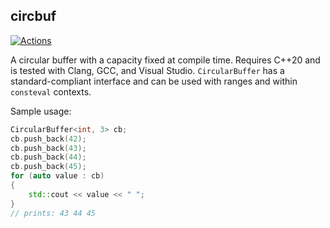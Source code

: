 circbuf
-------

[![Actions](https://github.com/bloomen/circbuf/actions/workflows/circbuf-tests.yml/badge.svg?branch=main)](https://github.com/bloomen/circbuf/actions/workflows/circbuf-tests.yml?query=branch%3Amain)

A circular buffer with a capacity fixed at compile time.
Requires C++20 and is tested with Clang, GCC, and Visual Studio.
`CircularBuffer` has a standard-compliant interface and can be used
with ranges and within `consteval` contexts.

Sample usage:
```cpp
CircularBuffer<int, 3> cb;
cb.push_back(42);
cb.push_back(43);
cb.push_back(44);
cb.push_back(45);
for (auto value : cb)
{
    std::cout << value << " ";
}
// prints: 43 44 45
```
